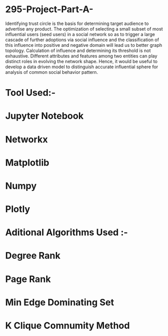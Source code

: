 # 295-Project-Part-A-

Identifying trust circle is the basis for determining target audience to advertise any product. The optimization of selecting a small subset of most influential users (seed users) in a social network so as to trigger a large cascade of further adoptions via social influence and the classification of this influence into positive and negative domain will lead us to better graph topology. Calculation of influence and determining its threshold is not exhaustive. Different attributes and features among two entities can play distinct roles in evolving the network shape. Hence, it would be useful to develop a data driven model to distinguish accurate influential sphere for analysis of common social behavior pattern.

# Tool Used:-
  # Jupyter Notebook
  # Networkx
  # Matplotlib
  # Numpy
  # Plotly

# Aditional Algorithms Used :-
  # Degree Rank
  # Page Rank
  # Min Edge Dominating Set
  # K Clique Comnumity Method
  
